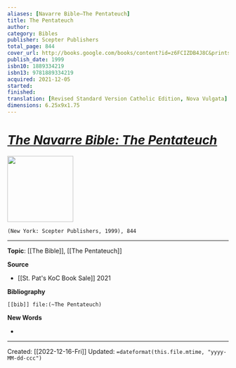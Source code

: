 ```yaml
---
aliases: [Navarre Bible—The Pentateuch]
title: The Pentateuch
author: 
category: Bibles
publisher: Scepter Publishers
total_page: 844
cover_url: http://books.google.com/books/content?id=z6FCIZDB4J8C&printsec=frontcover&img=1&zoom=1&edge=curl&source=gbs_api
publish_date: 1999
isbn10: 1889334219
isbn13: 9781889334219
acquired: 2021-12-05
started: 
finished: 
translation: [Revised Standard Version Catholic Edition, Nova Vulgata]
dimensions: 6.25x9x1.75
---
```

# *[The Navarre Bible: The Pentateuch](https://scepterpublishers.org/products/the-navarre-bible-pentateuch)*

<img src="https://cdn.shopify.com/s/files/1/1193/5190/products/scepter-1087_2000x.jpg?v=1594193361" width=150>

`(New York: Scepter Publishers, 1999), 844`

--- 
**Topic**: [[The Bible]], [[The Pentateuch]]

**Source**
- [[St. Pat's KoC Book Sale]] 2021


**Bibliography**

```query
[[bib]] file:(~The Pentateuch)
```
 

**New Words**

- 

---
Created: [[2022-12-16-Fri]]
Updated: `=dateformat(this.file.mtime, "yyyy-MM-dd-ccc")`


